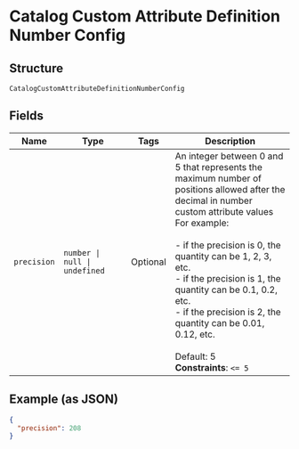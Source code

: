 <!-- Optimized: 2025-10-06 -->
<!-- RPM: 1.6.2.1.1.6.2.1_catalog-custom-attribute-definition-number-config_20251006 -->
<!-- Session: E2E RPM DNA Application -->
<!-- AOM: RND (Reggie & Dro) -->
<!-- COI: TECHNOLOGY -->
<!-- RPM: HIGH -->
<!-- ACTION: BUILD -->


# Catalog Custom Attribute Definition Number Config

## Structure

`CatalogCustomAttributeDefinitionNumberConfig`

## Fields

| Name | Type | Tags | Description |
|  --- | --- | --- | --- |
| `precision` | `number \| null \| undefined` | Optional | An integer between 0 and 5 that represents the maximum number of<br>positions allowed after the decimal in number custom attribute values<br>For example:<br><br>- if the precision is 0, the quantity can be 1, 2, 3, etc.<br>- if the precision is 1, the quantity can be 0.1, 0.2, etc.<br>- if the precision is 2, the quantity can be 0.01, 0.12, etc.<br><br>Default: 5<br>**Constraints**: `<= 5` |

## Example (as JSON)

```json
{
  "precision": 208
}
```
